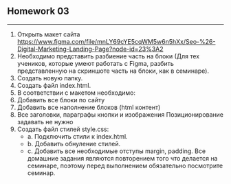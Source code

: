 ## Homework 03

***

1. Открыть макет
   сайта https://www.figma.com/file/mnLY69cYE5cqWM5w6n5hXx/Seo-%26-Digital-Marketing-Landing-Page?node-id=23%3A2
2. Необходимо представить разбиение часть на блоки (Для тех учеников, которые умеют работать с Figma, разбить
   представленную на скриншоте часть на блоки, как в семинаре).
3. Создать новую папку.
4. Создать файл index.html.
5. В соответствии с макетом необходимо:
6. Добавить все блоки по сайту
7. Добавить все наполнение блоков (html контент)
8. Все заголовки, параграфы кнопки и изображения Позиционирование задавать не нужно
9. Создать файл стилей style.css:
   - a. Подключить стили к index.html.
   - b. Добавить обнуление стилей.
   - c. Добавить все
   необходимые отступы margin, padding.
   Все домашние задания являются повторением того что делается на семинаре, поэтому
   перед выполнением обязательно посмотрите семинар.


